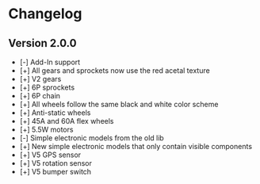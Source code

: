 # Changelog
## Version 2.0.0
- [-] Add-In support
- [+] All gears and sprockets now use the red acetal texture
- [+] V2 gears
- [+] 6P sprockets
- [+] 6P chain
- [+] All wheels follow the same black and white color scheme
- [+] Anti-static wheels
- [+] 45A and 60A flex wheels
- [+] 5.5W motors
- [-] Simple electronic models from the old lib
- [+] New simple electronic models that only contain visible components
- [+] V5 GPS sensor
- [+] V5 rotation sensor
- [+] V5 bumper switch
